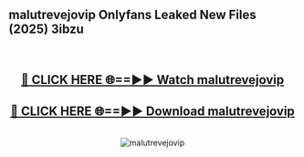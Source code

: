 <h2>malutrevejovip Onlyfans Leaked New Files (2025) 3ibzu</h2>
<br>
<div align="center">
<h2><a href="https://mediafiles.top/malutrevejovip&ref=git" rel="nofollow">🔴 CLICK HERE 🌐==►► Watch malutrevejovip</a></h2>
<h2><a href="https://mediafiles.top/malutrevejovip&ref=git" rel="nofollow">🔴 CLICK HERE 🌐==►► Download malutrevejovip</a></h2>
<br>
<a href="https://mediafiles.top/malutrevejovip&ref=git" rel="nofollow" data-target="animated-image.originalLink"><img src="https://i.ibb.co.com/xMMVF88/686577567.gif" alt="malutrevejovip" style="max-width: 100%; display: inline-block;" data-target="animated-image.originalImage"></a>
</div>
<br>
<br>